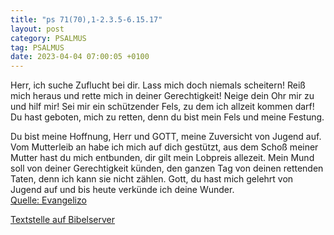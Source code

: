 ```yaml
---
title: "ps 71(70),1-2.3.5-6.15.17"
layout: post
category: PSALMUS
tag: PSALMUS
date: 2023-04-04 07:00:05 +0100
---
```

Herr, ich suche Zuflucht bei dir.
Lass mich doch niemals scheitern!
Reiß mich heraus und rette mich in deiner Gerechtigkeit! Neige dein Ohr mir zu und hilf mir! 
Sei mir ein schützender Fels, zu dem ich allzeit kommen darf! Du hast geboten, mich zu retten, denn du bist mein Fels und meine Festung.<!--more--> 

Du bist meine Hoffnung, Herr und GOTT, meine Zuversicht von Jugend auf.
Vom Mutterleib an habe ich mich auf dich gestützt, aus dem Schoß meiner Mutter hast du mich entbunden, dir gilt mein Lobpreis allezeit. 
Mein Mund soll von deiner Gerechtigkeit künden, den ganzen Tag von deinen rettenden Taten, denn ich kann sie nicht zählen.
Gott, du hast mich gelehrt von Jugend auf und bis heute verkünde ich deine Wunder.<br>
[Quelle: Evangelizo](https://evangeliumtagfuertag.org/DE/gospel)

[Textstelle auf Bibelserver](https://www.bibleserver.com/EU/ps71(70),1-2.3.5-6.15.17)
